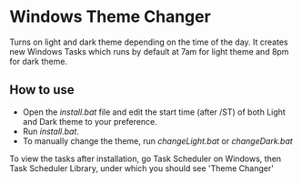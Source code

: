 # Windows Theme Changer
Turns on light and dark theme depending on the time of the day. 
It creates new Windows Tasks which runs by default at 7am for light theme and 8pm for dark theme.

## How to use
 - Open the *install.bat* file and edit the start time (after /ST) of both Light and Dark theme to your preference.
 - Run *install.bat*.
 - To manually change the theme, run *changeLight.bat* or *changeDark.bat*
 
 To view the tasks after installation, go Task Scheduler on Windows, then Task Scheduler Library, under which you should see 'Theme Changer'
 
